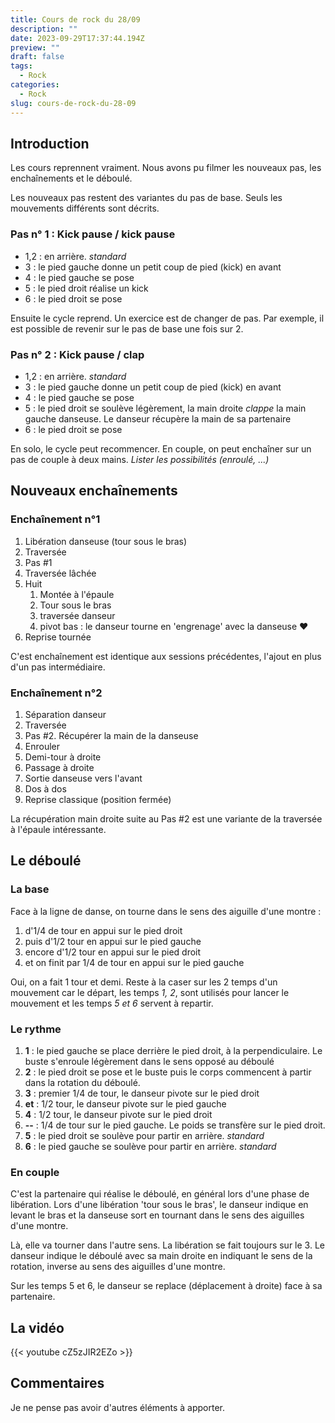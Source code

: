 ```yaml
---
title: Cours de rock du 28/09
description: ""
date: 2023-09-29T17:37:44.194Z
preview: ""
draft: false
tags:
  - Rock
categories:
  - Rock
slug: cours-de-rock-du-28-09
---
```


## Introduction
Les cours reprennent vraiment. Nous avons pu filmer les nouveaux pas, les enchaînements et le déboulé. 

Les nouveaux pas restent des variantes du pas de base. Seuls les mouvements différents sont décrits.

### Pas n° 1 : Kick pause / kick pause
- 1,2 : en arrière. *standard*
- 3 : le pied gauche donne un petit coup de pied (kick) en avant
- 4 : le pied gauche se pose
- 5 : le pied droit réalise un kick
- 6 : le pied droit se pose 

Ensuite le cycle reprend. Un exercice est de changer de pas. Par exemple, il est possible de revenir sur le pas de base une fois sur 2. 

### Pas n° 2 : Kick pause / clap
- 1,2 : en arrière. *standard*
- 3 : le pied gauche donne un petit coup de pied (kick) en avant
- 4 : le pied gauche se pose
- 5 : le pied droit se soulève légèrement, la main droite *clappe* la main gauche danseuse. Le danseur récupère la main de sa partenaire
- 6 : le pied droit se pose 

En solo, le cycle peut recommencer. En couple, on peut enchaîner sur un pas de couple à deux mains. *Lister les possibilités (enroulé, ...)*

## Nouveaux enchaînements

### Enchaînement n°1

1. Libération danseuse (tour sous le bras)
2. Traversée
3. Pas #1
4. Traversée lâchée
5. Huit
    1. Montée à l'épaule
    2. Tour sous le bras
    3. traversée danseur
    4. pivot bas : le danseur tourne en 'engrenage' avec la danseuse ❤
6. Reprise tournée

C'est enchaînement est identique aux sessions précédentes, l'ajout en plus d'un pas intermédiaire. 

### Enchaînement n°2

1. Séparation danseur
2. Traversée
3. Pas #2. Récupérer la main de la danseuse
4. Enrouler
5. Demi-tour à droite
6. Passage à droite
7. Sortie danseuse vers l'avant
8. Dos à dos
9. Reprise classique (position fermée) 

La récupération main droite suite au Pas #2 est une variante de la traversée à l'épaule intéressante. 

## Le déboulé 

### La base
Face à la ligne de danse, on tourne dans le sens des aiguille d'une montre :
1. d'1/4 de tour en appui sur le pied droit
2. puis d'1/2 tour en appui sur le pied gauche
3. encore d'1/2 tour en appui sur le pied droit
4. et on finit par 1/4 de tour en appui sur le pied gauche

Oui, on a fait 1 tour et demi. Reste à la caser sur les 2 temps d'un mouvement car le départ, les temps *1, 2*, sont utilisés pour lancer le mouvement et les temps *5 et 6* servent à repartir.

### Le rythme

1. **1** : le pied gauche se place derrière le pied droit, à la perpendiculaire. Le buste s'enroule légèrement dans le sens opposé au déboulé
2. **2** : le pied droit se pose et le buste puis le corps commencent à partir dans la rotation du déboulé. 
3. **3** : premier 1/4 de tour, le danseur pivote sur le pied droit
3. **et** : 1/2 tour, le danseur pivote sur le pied gauche
4. **4** : 1/2 tour, le danseur pivote sur le pied droit
4.  **--** : 1/4 de tour sur le pied gauche. Le poids se transfère sur le pied droit.
5. **5** : le pied droit se soulève pour partir en arrière. *standard*
6. **6** : le pied gauche se soulève pour partir en arrière. *standard*

### En couple

C'est la partenaire qui réalise le déboulé, en général lors d'une phase de libération. Lors d'une libération 'tour sous le bras', le danseur indique en levant le bras et la danseuse sort en tournant dans le sens des aiguilles d'une montre. 

Là, elle va tourner dans l'autre sens. La libération se fait toujours sur le 3. Le danseur indique le déboulé avec sa main droite en indiquant le sens de la rotation, inverse au sens des aiguilles d'une montre. 

Sur les temps 5 et 6, le danseur se replace (déplacement à droite) face à sa partenaire.

## La vidéo

{{< youtube cZ5zJIR2EZo >}}

## Commentaires

Je ne pense pas avoir d'autres éléments à apporter.


